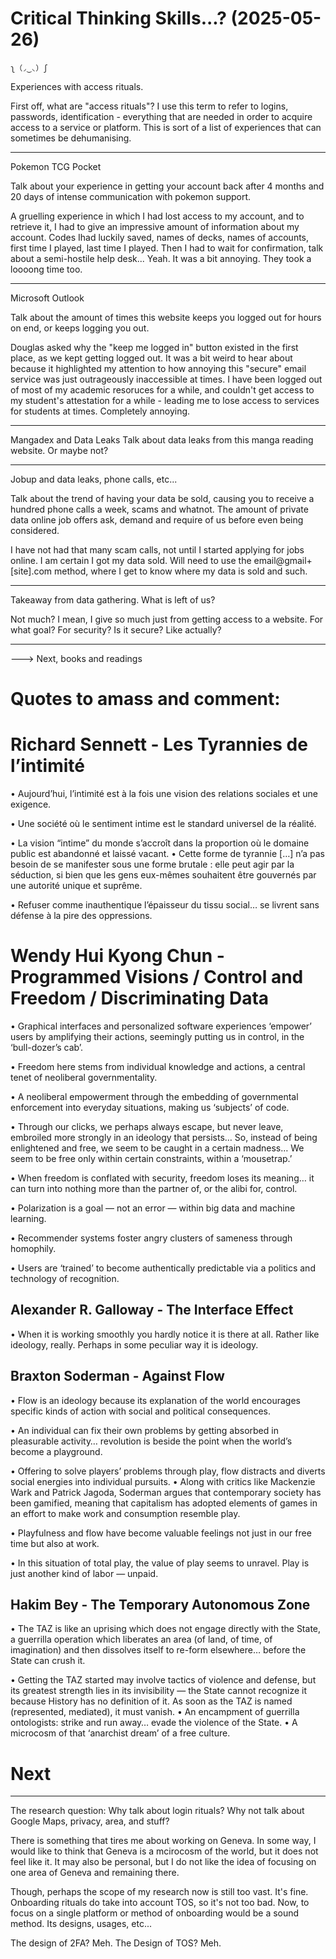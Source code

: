 # Critical Thinking Skills...? (2025-05-26)

    ʅ（◞‿◟）ʃ


Experiences with access rituals.

First off, what are "access rituals"? I use this term to refer to logins, passwords, identification - everything that are needed in order to acquire access to a service or platform. This is sort of a list of experiences that can sometimes be dehumanising.

---

Pokemon TCG Pocket

Talk about your experience in getting your account back after 4 months and 20 days of intense communication with pokemon support.

A gruelling experience in which I had lost access to my account, and to retrieve it, I had to give an impressive amount of information about my account. Codes Ihad luckily saved, names of decks, names of accounts, first time I played, last time I played. Then I had to wait for confirmation, talk about a semi-hostile help desk... Yeah. It was a bit annoying. They took a loooong time too.

---

Microsoft Outlook

Talk about the amount of times this website keeps you logged out for hours on end, or keeps logging you out.

Douglas asked why the "keep me logged in" button existed in the first place, as we kept getting logged out. It was a bit weird to hear about because it highlighted my attention to how annoying this "secure" email service was just outrageously inaccessible at times. I have been logged out of most of my academic resoruces for a while, and couldn't get access to my student's attestation for a while - leading me to lose access to services for students at times.
Completely annoying.

---

Mangadex and Data Leaks
Talk about data leaks from this manga reading website. Or maybe not?

---

Jobup and data leaks, phone calls, etc...

Talk about the trend of having your data be sold, causing you to receive a hundred phone calls a week, scams and whatnot. The amount of private data online job offers ask, demand and require of us before even being considered.

I have not had that many scam calls, not until I started applying for jobs online. I am certain I got my data sold. 
Will need to use the email@gmail+[site].com method, where I get to know where my data is sold and such.

---

Takeaway from data gathering. What is left of us?

Not much? I mean, I give so much just from getting access to a website. For what goal? For security? Is it secure? Like actually?

---

---> Next, books and readings

# Quotes to amass and comment:

# Richard Sennett - Les Tyrannies de l’intimité
• Aujourd’hui, l’intimité est à la fois une vision des relations sociales et une exigence.

• Une société où le sentiment intime est le standard universel de la réalité.

• La vision “intime” du monde s’accroît dans la proportion où le domaine public est abandonné et laissé vacant.
• Cette forme de tyrannie […] n’a pas besoin de se manifester sous une forme brutale : elle peut agir par la séduction, si bien que les gens eux-mêmes souhaitent être gouvernés par une autorité unique et suprême.

• Refuser comme inauthentique l’épaisseur du tissu social… se livrent sans défense à la pire des oppressions.

# Wendy Hui Kyong Chun - Programmed Visions / Control and Freedom / Discriminating Data

• Graphical interfaces and personalized software experiences ‘empower’ users by amplifying their actions, seemingly putting us in control, in the ‘bull-dozer’s cab’.

• Freedom here stems from individual knowledge and actions, a central tenet of neoliberal governmentality.

• A neoliberal empowerment through the embedding of governmental enforcement into everyday situations, making us ‘subjects’ of code.

• Through our clicks, we perhaps always escape, but never leave, embroiled more strongly in an ideology that persists… So, instead of being enlightened and free, we seem to be caught in a certain madness… We seem to be free only within certain constraints, within a ‘mousetrap.’

• When freedom is conflated with security, freedom loses its meaning… it can turn into nothing more than the partner of, or the alibi for, control.

• Polarization is a goal — not an error — within big data and machine learning.

• Recommender systems foster angry clusters of sameness through homophily.

• Users are ‘trained’ to become authentically predictable via a politics and technology of
recognition.

## Alexander R. Galloway - The Interface Effect

• When it is working smoothly you hardly notice it is there at all. Rather like ideology, really. Perhaps in some peculiar way it is ideology.

 
## Braxton Soderman - Against Flow
• Flow is an ideology because its explanation of the world encourages specific kinds of action with social and political consequences.

• An individual can fix their own problems by getting absorbed in pleasurable activity… revolution is beside the point when the world’s become a playground.

• Offering to solve players’ problems through play, flow distracts and diverts social energies into individual pursuits.
• Along with critics like Mackenzie Wark and Patrick Jagoda, Soderman argues that contemporary society has been gamified, meaning that capitalism has adopted elements of games in an effort to make work and consumption resemble play.

• Playfulness and flow have become valuable feelings not just in our free time but also at work.

• In this situation of total play, the value of play seems to unravel. Play is just another kind of labor — unpaid.

## Hakim Bey - The Temporary Autonomous Zone

• The TAZ is like an uprising which does not engage directly with the State, a guerrilla operation which liberates an area (of land, of time, of imagination) and then dissolves itself to re-form elsewhere… before the State can crush it.

• Getting the TAZ started may involve tactics of violence and defense, but its greatest strength lies in its invisibility — the State cannot recognize it because History has no definition of it. As soon as the TAZ is named (represented, mediated), it must vanish.
• An encampment of guerrilla ontologists: strike and run away… evade the violence of the State.
• A microcosm of that ‘anarchist dream’ of a free culture.


# Next 
---


The research question: Why talk about login rituals? Why not talk about Google Maps, privacy, area, and stuff?

There is something that tires me about working on Geneva. In some way, I would like to think that Geneva is a mcirocosm of the world, but it does not feel like it. It may also be personal, but I do not like the idea of focusing on one area of Geneva and remaining there.

Though, perhaps the scope of my research now is still too vast. It's fine. 
Onboarding rituals do take into account TOS, so it's not too bad. Now, to focus on a single platform or method of onboarding would be a sound method. Its designs, usages, etc...

The design of 2FA? Meh. The Design of TOS? Meh.


